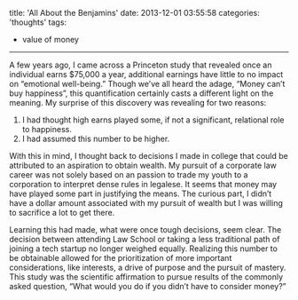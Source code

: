 title: 'All About the Benjamins'
date: 2013-12-01 03:55:58
categories: 'thoughts'
tags:
- value of money
---

A few years ago, I came across a Princeton study that revealed once an individual earns $75,000 a year, additional earnings have little to no impact on “emotional well-being.” Though we’ve all heard the adage, “Money can’t buy happiness”, this quantification certainly casts a different light on the meaning. My surprise of this discovery was revealing for two reasons:

1. I had thought high earns played some, if not a significant, relational role to happiness.
2. I had assumed this number to be higher.

With this in mind, I thought back to decisions I made in college that could be attributed to an aspiration to obtain wealth. My pursuit of a corporate law career was not solely based on an passion to trade my youth to a corporation to interpret dense rules in legalese. It seems that money may have played some part in justifying the means. The curious part, I didn’t have a dollar amount associated with my pursuit of wealth but I was willing to sacrifice a lot to get there.

Learning this had made, what were once tough decisions, seem clear. The decision between attending Law School or taking a less traditional path of joining a tech startup no longer weighed equally. Realizing this number to be obtainable allowed for the prioritization of more important considerations, like interests, a drive of purpose and the pursuit of mastery. This study was the scientific affirmation to pursue results of the commonly asked question, “What would you do if you didn’t have to consider money?”